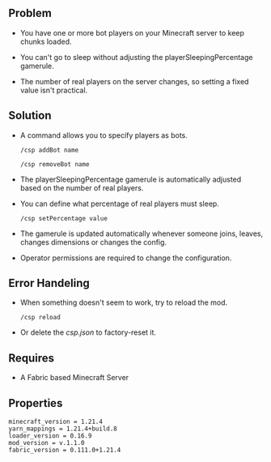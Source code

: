 ## Problem

- You have one or more bot players on your Minecraft server to keep chunks loaded.

- You can't go to sleep without adjusting the playerSleepingPercentage gamerule.

- The number of real players on the server changes, so setting a fixed value isn't practical.

## Solution

- A command allows you to specify players as bots.
  
  ```/csp addBot name```
  
  ```/csp removeBot name```

- The playerSleepingPercentage gamerule is automatically adjusted based on the number of real players.

- You can define what percentage of real players must sleep.
  
  ```/csp setPercentage value```

- The gamerule is updated automatically whenever someone joins, leaves, changes dimensions or changes the config.

- Operator permissions are required to change the configuration.

## Error Handeling

- When something doesn't seem to work, try to reload the mod.

  ```/csp reload```

- Or delete the *csp.json* to factory-reset it.

## Requires

- A Fabric based Minecraft Server

## Properties
```properties
minecraft_version = 1.21.4
yarn_mappings = 1.21.4+build.8
loader_version = 0.16.9
mod_version = v.1.1.0
fabric_version = 0.111.0+1.21.4
